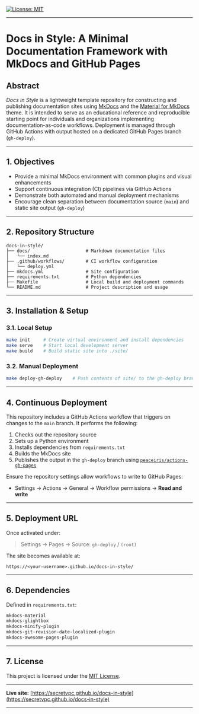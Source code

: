 [![License: MIT](https://img.shields.io/badge/License-MIT-yellow.svg)](https://opensource.org/licenses/MIT)

---

# Docs in Style: A Minimal Documentation Framework with MkDocs and GitHub Pages


## Abstract

*Docs in Style* is a lightweight template repository for constructing and publishing documentation sites using [MkDocs](https://www.mkdocs.org) and the [Material for MkDocs](https://squidfunk.github.io/mkdocs-material/) theme. It is intended to serve as an educational reference and reproducible starting point for individuals and organizations implementing documentation-as-code workflows. Deployment is managed through GitHub Actions with output hosted on a dedicated GitHub Pages branch (`gh-deploy`).

---

## 1. Objectives

- Provide a minimal MkDocs environment with common plugins and visual enhancements
- Support continuous integration (CI) pipelines via GitHub Actions
- Demonstrate both automated and manual deployment mechanisms
- Encourage clean separation between documentation source (`main`) and static site output (`gh-deploy`)

---

## 2. Repository Structure

```plaintext
docs-in-style/
├── docs/                     # Markdown documentation files
│   └── index.md
├── .github/workflows/        # CI workflow configuration
│   └── deploy.yml
├── mkdocs.yml                # Site configuration
├── requirements.txt          # Python dependencies
├── Makefile                  # Local build and deployment commands
└── README.md                 # Project description and usage
```

---

## 3. Installation & Setup

### 3.1. Local Setup

```bash
make init     # Create virtual environment and install dependencies
make serve    # Start local development server
make build    # Build static site into ./site/
```

### 3.2. Manual Deployment

```bash
make deploy-gh-deploy    # Push contents of site/ to the gh-deploy branch
```

---

## 4. Continuous Deployment

This repository includes a GitHub Actions workflow that triggers on changes to the `main` branch. It performs the following:

1. Checks out the repository source
2. Sets up a Python environment
3. Installs dependencies from `requirements.txt`
4. Builds the MkDocs site
5. Publishes the output in the `gh-deploy` branch using [`peaceiris/actions-gh-pages`](https://github.com/peaceiris/actions-gh-pages)

Ensure the repository settings allow workflows to write to GitHub Pages:
- Settings → Actions → General → Workflow permissions → **Read and write**

---

## 5. Deployment URL

Once activated under:
> Settings → Pages → Source: `gh-deploy` / `(root)`

The site becomes available at:
```
https://<your-username>.github.io/docs-in-style/
```

---

## 6. Dependencies

Defined in `requirements.txt`:
```txt
mkdocs-material
mkdocs-glightbox
mkdocs-minify-plugin
mkdocs-git-revision-date-localized-plugin
mkdocs-awesome-pages-plugin
```

---

## 7. License

This project is licensed under the [MIT License](./LICENSE).

---

**Live site:** [https://secretvpc.github.io/docs-in-style](https://secretvpc.github.io/docs-in-style)

---

